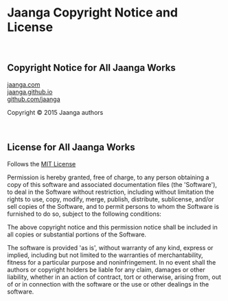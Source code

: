 Jaanga Copyright Notice and License
===================================
<br>

## Copyright Notice for All Jaanga Works

[jaanga.com]( http://jaanga.com )  
[jaanga.github.io]( http://jaanga.github.io/ )  
[github.com/jaanga]( https://github.com/jaanga/ )

Copyright &copy; 2015 Jaanga authors

<br>

## License for All Jaanga Works

Follows the [MIT License]( http://en.wikipedia.org/wiki/MIT_License )

Permission is hereby granted, free of charge, to any person obtaining a copy
of this software and associated documentation files (the 'Software'), to deal
in the Software without restriction, including without limitation the rights
to use, copy, modify, merge, publish, distribute, sublicense, and/or sell
copies of the Software, and to permit persons to whom the Software is
furnished to do so, subject to the following conditions:

The above copyright notice and this permission notice shall be included in
all copies or substantial portions of the Software.

The software is provided 'as is', without warranty of any kind, express or
implied, including but not limited to the warranties of merchantability,
fitness for a particular purpose and noninfringement. In no event shall the
authors or copyright holders be liable for any claim, damages or other
liability, whether in an action of contract, tort or otherwise, arising from,
out of or in connection with the software or the use or other dealings in
the software.

<br>